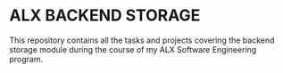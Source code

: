 # ALX BACKEND STORAGE
This repository contains all the tasks and projects covering the backend storage module during the course of my ALX Software Engineering program.
